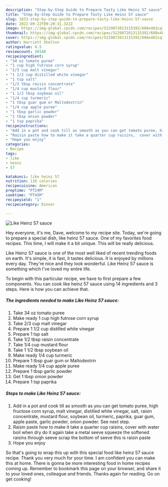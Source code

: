 ```yaml
---
description: "Step-by-Step Guide to Prepare Tasty Like Heinz 57 sauce"
title: "Step-by-Step Guide to Prepare Tasty Like Heinz 57 sauce"
slug: 1833-step-by-step-guide-to-prepare-tasty-like-heinz-57-sauce
date: 2022-09-22T09:20:31.322Z
image: https://img-global.cpcdn.com/recipes/5229872013115392/680x482cq70/like-heinz-57-sauce-recipe-main-photo.jpg
thumbnail: https://img-global.cpcdn.com/recipes/5229872013115392/680x482cq70/like-heinz-57-sauce-recipe-main-photo.jpg
cover: https://img-global.cpcdn.com/recipes/5229872013115392/680x482cq70/like-heinz-57-sauce-recipe-main-photo.jpg
author: Harriett Shelton
ratingvalue: 4.5
reviewcount: 30148
recipeingredient:
- "34 oz tomato puree"
- "1 cup high futrose corn syrup"
- "2/3 cup malt vinegar"
- "1 1/2 cup distilled white vinegar"
- "1 tsp salt"
- "1/2 tbsp raisin concentrate"
- "1/4 cup mustard flour"
- "1 1/2 tbsp soybean oil"
- "1/4 cup turmeric"
- "1 tbsp guar gum or Maltodextrin"
- "1/4 cup apple puree"
- "1 tbsp garlic powder"
- "1 tbsp onion powder"
- "1 tsp paprika"
recipeinstructions:
- "Add in a pot and cook till as smooth as you can get tomato puree, high fructose corn syrup, malt vinegar, distilled white vinegar, salt, raisin concentrate, mustard flour, soybean oil, turmeric, paprika, guar gum, apple paste, garlic powder, onion powder. See next step."
- "Raisin paste how to make it take a quarter cup raisins,  cover with water boil when dry do it again take a metal seeve squeeze the softened raisins through seeve scrap the bottom of seeve this is raisin paste"
- "Hope you enjoy"
categories:
- Recipe
tags:
- like
- heinz
- 57

katakunci: like heinz 57 
nutrition: 116 calories
recipecuisine: American
preptime: "PT24M"
cooktime: "PT45M"
recipeyield: "1"
recipecategory: Dinner

---
```



![Like Heinz 57 sauce](https://img-global.cpcdn.com/recipes/5229872013115392/680x482cq70/like-heinz-57-sauce-recipe-main-photo.jpg)

Hey everyone, it's me, Dave, welcome to my recipe site. Today, we're going to prepare a special dish, like heinz 57 sauce. One of my favorites food recipes. This time, I will make it a bit unique. This will be really delicious.



Like Heinz 57 sauce is one of the most well liked of recent trending foods on earth. It's simple, it is fast, it tastes delicious. It is enjoyed by millions every day. They're nice and they look wonderful. Like Heinz 57 sauce is something which I've loved my entire life.


To begin with this particular recipe, we have to first prepare a few components. You can cook like heinz 57 sauce using 14 ingredients and 3 steps. Here is how you can achieve that.

<!--inarticleads1-->

##### The ingredients needed to make Like Heinz 57 sauce:

1. Take 34 oz tomato puree
1. Make ready 1 cup high futrose corn syrup
1. Take 2/3 cup malt vinegar
1. Prepare 1 1/2 cup distilled white vinegar
1. Prepare 1 tsp salt
1. Take 1/2 tbsp raisin concentrate
1. Take 1/4 cup mustard flour
1. Take 1 1/2 tbsp soybean oil
1. Make ready 1/4 cup turmeric
1. Prepare 1 tbsp guar gum or Maltodextrin
1. Make ready 1/4 cup apple puree
1. Prepare 1 tbsp garlic powder
1. Get 1 tbsp onion powder
1. Prepare 1 tsp paprika




<!--inarticleads2-->

##### Steps to make Like Heinz 57 sauce:

1. Add in a pot and cook till as smooth as you can get tomato puree, high fructose corn syrup, malt vinegar, distilled white vinegar, salt, raisin concentrate, mustard flour, soybean oil, turmeric, paprika, guar gum, apple paste, garlic powder, onion powder. See next step.
1. Raisin paste how to make it take a quarter cup raisins,  cover with water boil when dry do it again take a metal seeve squeeze the softened raisins through seeve scrap the bottom of seeve this is raisin paste
1. Hope you enjoy




So that's going to wrap this up with this special food like heinz 57 sauce recipe. Thank you very much for your time. I am confident you can make this at home. There is gonna be more interesting food in home recipes coming up. Remember to bookmark this page on your browser, and share it to your loved ones, colleague and friends. Thanks again for reading. Go on get cooking!

